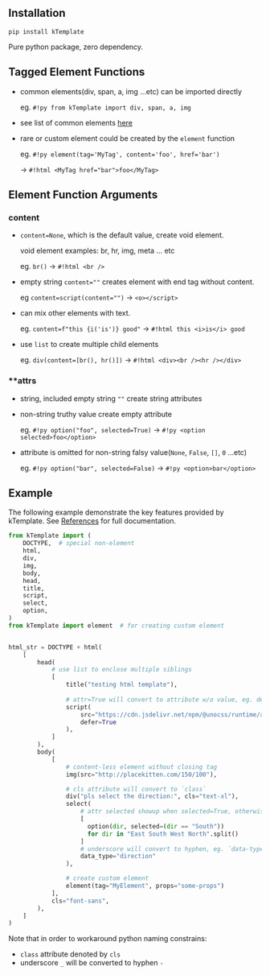 ## Installation

`pip install kTemplate`

Pure python package, zero dependency.

## Tagged Element Functions

- common elements(div, span, a, img ...etc) can be imported directly

    eg. `#!py from kTemplate import div, span, a, img`

- see list of common elements [here][common_ele]
- rare or custom element could be created by the `element` function

    eg. `#!py element(tag='MyTag', content='foo', href='bar')`

    → `#!html <MyTag href="bar">foo</MyTag>`

## Element Function Arguments

### content

- `content=None`, which is the default value, create void element.

    void element examples: br, hr, img, meta ... etc

    eg. `br()` → `#!html <br />`

- empty string `content=""` creates element with end tag without content.

    eg `content=script(content="")` → `<o></script>`

- can mix other elements with text.

    eg. `content=f"this {i('is')} good"` →  `#!html this <i>is</i> good`

- use `list` to create multiple child elements

    eg. `div(content=[br(), hr()])` → `#!html <div><br /><hr /></div>`

### **attrs

- string, included empty string `""` create string attributes
- non-string truthy value create empty attribute

    eg. `#!py option("foo", selected=True)` -> `#!py <option selected>foo</option>`

- attribute is omitted for non-string falsy value(`None`, `False`, `[]`, `0` ...etc)

    eg. `#!py option("bar", selected=False)` -> `#!py <option>bar</option>`

## Example

The following example demonstrate the key features provided by kTemplate. See [References](./ref.md) for full documentation.

```python
from kTemplate import (
    DOCTYPE,  # special non-element
    html,
    div,
    img,
    body,
    head,
    title,
    script,
    select,
    option,
)
from kTemplate import element  # for creating custom element


html_str = DOCTYPE + html(
    [
        head(
            # use list to enclose multiple siblings
            [
                title("testing html template"),
                
                # attr=True will convert to attribute w/o value, eg. defer
                script(
                    src="https://cdn.jsdelivr.net/npm/@unocss/runtime/attributify.global.js",
                    defer=True
                ),
            ]
        ),
        body(
            [
                # content-less element without closing tag
                img(src="http://placekitten.com/150/100"),

                # cls attribute will convert to `class`
                div("pls select the direction:", cls="text-xl"),
                select(
                    # attr selected showup when selected=True, otherwise omitted
                    [
                      option(dir, selected=(dir == "South"))
                      for dir in "East South West North".split()
                    ]
                    # underscore will convert to hyphen, eg. `data-type`
                    data_type="direction"  
                ),

                # create custom element
                element(tag="MyElement", props="some-props")
            ],
            cls="font-sans",
        ),
    ]
)
```

Note that in order to workaround python naming constrains:

- `class` attribute denoted by `cls`
- underscore `_` will be converted to hyphen `-`

[common_ele]: https://github.com/hoishing/kTemplate/blob/main/kTemplate/elements.py
